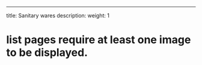 ---
title: Sanitary wares
description: 
weight: 1

# list pages require at least one image to be displayed.